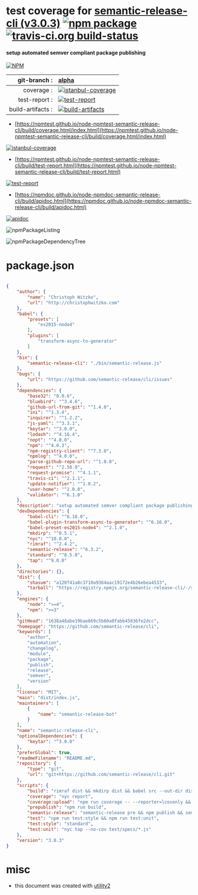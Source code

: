 # test coverage for  [semantic-release-cli (v3.0.3)](https://github.com/semantic-release/cli)  [![npm package](https://img.shields.io/npm/v/npmtest-semantic-release-cli.svg?style=flat-square)](https://www.npmjs.org/package/npmtest-semantic-release-cli) [![travis-ci.org build-status](https://api.travis-ci.org/npmtest/node-npmtest-semantic-release-cli.svg)](https://travis-ci.org/npmtest/node-npmtest-semantic-release-cli)
#### setup automated semver compliant package publishing

[![NPM](https://nodei.co/npm/semantic-release-cli.png?downloads=true&downloadRank=true&stars=true)](https://www.npmjs.com/package/semantic-release-cli)

| git-branch : | [alpha](https://github.com/npmtest/node-npmtest-semantic-release-cli/tree/alpha)|
|--:|:--|
| coverage : | [![istanbul-coverage](https://npmtest.github.io/node-npmtest-semantic-release-cli/build/coverage.badge.svg)](https://npmtest.github.io/node-npmtest-semantic-release-cli/build/coverage.html/index.html)|
| test-report : | [![test-report](https://npmtest.github.io/node-npmtest-semantic-release-cli/build/test-report.badge.svg)](https://npmtest.github.io/node-npmtest-semantic-release-cli/build/test-report.html)|
| build-artifacts : | [![build-artifacts](https://npmtest.github.io/node-npmtest-semantic-release-cli/glyphicons_144_folder_open.png)](https://github.com/npmtest/node-npmtest-semantic-release-cli/tree/gh-pages/build)|

- [https://npmtest.github.io/node-npmtest-semantic-release-cli/build/coverage.html/index.html](https://npmtest.github.io/node-npmtest-semantic-release-cli/build/coverage.html/index.html)

[![istanbul-coverage](https://npmtest.github.io/node-npmtest-semantic-release-cli/build/screenCapture.buildCi.browser.%252Ftmp%252Fbuild%252Fcoverage.lib.html.png)](https://npmtest.github.io/node-npmtest-semantic-release-cli/build/coverage.html/index.html)

- [https://npmtest.github.io/node-npmtest-semantic-release-cli/build/test-report.html](https://npmtest.github.io/node-npmtest-semantic-release-cli/build/test-report.html)

[![test-report](https://npmtest.github.io/node-npmtest-semantic-release-cli/build/screenCapture.buildCi.browser.%252Ftmp%252Fbuild%252Ftest-report.html.png)](https://npmtest.github.io/node-npmtest-semantic-release-cli/build/test-report.html)

- [https://npmdoc.github.io/node-npmdoc-semantic-release-cli/build/apidoc.html](https://npmdoc.github.io/node-npmdoc-semantic-release-cli/build/apidoc.html)

[![apidoc](https://npmdoc.github.io/node-npmdoc-semantic-release-cli/build/screenCapture.buildCi.browser.%252Ftmp%252Fbuild%252Fapidoc.html.png)](https://npmdoc.github.io/node-npmdoc-semantic-release-cli/build/apidoc.html)

![npmPackageListing](https://npmtest.github.io/node-npmtest-semantic-release-cli/build/screenCapture.npmPackageListing.svg)

![npmPackageDependencyTree](https://npmtest.github.io/node-npmtest-semantic-release-cli/build/screenCapture.npmPackageDependencyTree.svg)



# package.json

```json

{
    "author": {
        "name": "Christoph Witzko",
        "url": "http://christophwitzko.com"
    },
    "babel": {
        "presets": [
            "es2015-node4"
        ],
        "plugins": [
            "transform-async-to-generator"
        ]
    },
    "bin": {
        "semantic-release-cli": "./bin/semantic-release.js"
    },
    "bugs": {
        "url": "https://github.com/semantic-release/cli/issues"
    },
    "dependencies": {
        "base32": "0.0.6",
        "bluebird": "^3.4.6",
        "github-url-from-git": "^1.4.0",
        "ini": "^1.3.4",
        "inquirer": "^1.2.2",
        "js-yaml": "^3.3.1",
        "keytar": "^3.0.0",
        "lodash": "^4.16.4",
        "nopt": "^4.0.0",
        "npm": "^4.0.3",
        "npm-registry-client": "^7.3.0",
        "npmlog": "^4.0.0",
        "parse-github-repo-url": "^1.0.0",
        "request": "^2.58.0",
        "request-promise": "^4.1.1",
        "travis-ci": "^2.1.1",
        "update-notifier": "^1.0.2",
        "user-home": "^2.0.0",
        "validator": "^6.1.0"
    },
    "description": "setup automated semver compliant package publishing",
    "devDependencies": {
        "babel-cli": "^6.18.0",
        "babel-plugin-transform-async-to-generator": "^6.16.0",
        "babel-preset-es2015-node4": "^2.1.0",
        "mkdirp": "^0.5.1",
        "nyc": "^10.0.0",
        "rimraf": "^2.4.2",
        "semantic-release": "^6.3.2",
        "standard": "^8.5.0",
        "tap": "^9.0.0"
    },
    "directories": {},
    "dist": {
        "shasum": "a120f41a8c3710a9364aac19172e4b26ebea4533",
        "tarball": "https://registry.npmjs.org/semantic-release-cli/-/semantic-release-cli-3.0.3.tgz"
    },
    "engines": {
        "node": ">=4",
        "npm": ">=3"
    },
    "gitHead": "1638a48abe19bae669c5b60a0fabb45836fe2dcc",
    "homepage": "https://github.com/semantic-release/cli",
    "keywords": [
        "author",
        "automation",
        "changelog",
        "module",
        "package",
        "publish",
        "release",
        "semver",
        "version"
    ],
    "license": "MIT",
    "main": "dist/index.js",
    "maintainers": [
        {
            "name": "semantic-release-bot"
        }
    ],
    "name": "semantic-release-cli",
    "optionalDependencies": {
        "keytar": "^3.0.0"
    },
    "preferGlobal": true,
    "readmeFilename": "README.md",
    "repository": {
        "type": "git",
        "url": "git+https://github.com/semantic-release/cli.git"
    },
    "scripts": {
        "build": "rimraf dist && mkdirp dist && babel src --out-dir dist",
        "coverage": "nyc report",
        "coverage:upload": "npm run coverage -- --reporter=lcovonly && coveralls < coverage/lcov.info",
        "prepublish": "npm run build",
        "semantic-release": "semantic-release pre && npm publish && semantic-release post",
        "test": "npm run test:style && npm run test:unit",
        "test:style": "standard",
        "test:unit": "nyc tap --no-cov test/specs/*.js"
    },
    "version": "3.0.3"
}
```



# misc
- this document was created with [utility2](https://github.com/kaizhu256/node-utility2)
